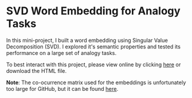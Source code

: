 # SVD Word Embedding for Analogy Tasks

In this mini-project, I built a word embedding using Singular Value Decomposition (SVD). I explored it's semantic properties and tested its performance on a large set of analogy tasks.

To best interact with this project, please view online by clicking [here](https://dup0630.github.io/npl-word-embeddings/main.html) or download the HTML file.

**Note**: The co-ocurrence matrix used for the embeddings is unfortunately too large for GitHub, but it can be found [here](https://web.stanford.edu/class/cs168/co_occur.csv).
